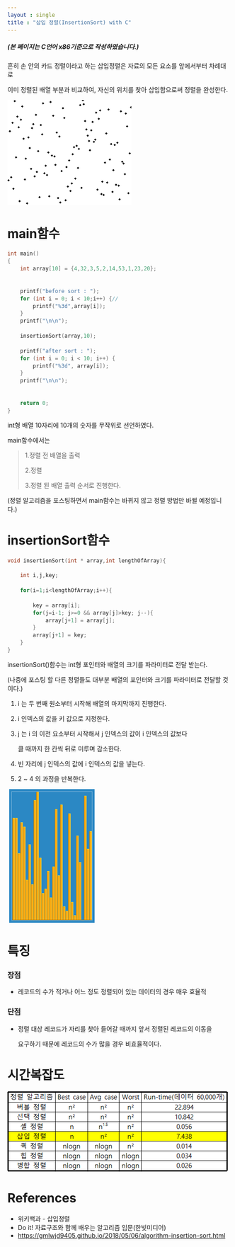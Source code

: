```yaml
---
layout : single
title : "삽입 정렬(InsertionSort) with C"
---
```


##### (본 페이지는 C언어 x86기준으로 작성하였습니다.)

흔히 손 안의 카드 정렬이라고 하는 삽입정렬은 자료의 모든 요소를 앞에서부터 차례대로

이미 정렬된 배열 부분과 비교하여, 자신의 위치를 찾아 삽입함으로써 정렬을 완성한다.




![bubble_sort_animation](../images/insertionsort/insertion_sort_animation.gif)



# main함수

```c
int main()
{
	int array[10] = {4,32,3,5,2,14,53,1,23,20};

	
	printf("before sort : ");
	for (int i = 0; i < 10;i++) {//
		printf("%3d",array[i]);
	}
	printf("\n\n");

	insertionSort(array,10);

	printf("after sort : ");
	for (int i = 0; i < 10; i++) {
		printf("%3d", array[i]);
	}
	printf("\n\n");


	return 0;
}
```

int형 배열 10자리에 10개의 숫자를 무작위로 선언하였다.

main함수에서는

> 1.정렬 전 배열을 출력
>
> 2.정렬
>
> 3.정렬 된 배열 출력  순서로 진행한다.

(정렬 알고리즘을 포스팅하면서 main함수는 바뀌지 않고 정렬 방법만 바뀔 예정입니다.)



# insertionSort함수

```c
void insertionSort(int * array,int lengthOfArray){

    int i,j,key;
 
    for(i=1;i<lengthOfArray;i++){

        key = array[i];
        for(j=i-1; j>=0 && array[j]>key; j--){
            array[j+1] = array[j];
        }
        array[j+1] = key;
    }
}
```

insertionSort()함수는 int형 포인터와 배열의 크기를 파라미터로 전달 받는다.

 (나중에 포스팅 할 다른 정렬들도 대부분 배열의 포인터와 크기를 파라미터로 전달할 것이다.)

1. i 는 두 번째 원소부터 시작해 배열의 마지막까지 진행한다.

2. i 인덱스의 값을 키 값으로 지정한다.

3. j 는 i 의 이전 요소부터 시작해서 j 인덱스의 값이 i 인덱스의 값보다

   클 때까지 한 칸씩 뒤로 미루며 감소한다.


4. 빈 자리에 j 인덱스의 값에 i 인덱스의 값을 넣는다.
5. 2 ~ 4 의 과정을 반복한다.

​            ![Selection-Sort-Animation](../images/insertionsort/Insertion-Sort-Animation.gif)



# 특징

### 장점

- 레코드의 수가 적거나 어느 정도 정렬되어 있는 데이터의 경우 매우 효율적

### 단점

- 정렬 대상 레코드가 자리를 찾아 들어갈 때까지 앞서 정렬된 레코드의 이동을

  요구하기 때문에 레코드의 수가 많을 경우 비효율적이다.




# 시간복잡도

![timecomplex(bubblesort)](../images/insertionsort/timecomplex(insertionsort).PNG)



# References

- 위키백과 - 삽입정렬
- Do it! 자료구조와 함께 배우는 알고리즘 입문(한빛미디어)
- https://gmlwjd9405.github.io/2018/05/06/algorithm-insertion-sort.html